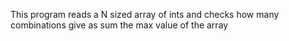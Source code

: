 This program reads a N sized array of ints and checks how many combinations give as sum the max value of the array
